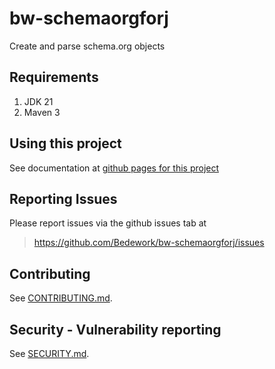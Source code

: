 # bw-schemaorgforj
Create and parse schema.org objects

## Requirements

1. JDK 21
2. Maven 3

## Using this project
See documentation at [github pages for this project](https://bedework.github.io/bw-schemaorgforj/)

## Reporting Issues
Please report issues via the github issues tab at
> https://github.com/Bedework/bw-schemaorgforj/issues

## Contributing
See [CONTRIBUTING.md](CONTRIBUTING.md).

## Security - Vulnerability reporting
See [SECURITY.md](SECURITY.md).
